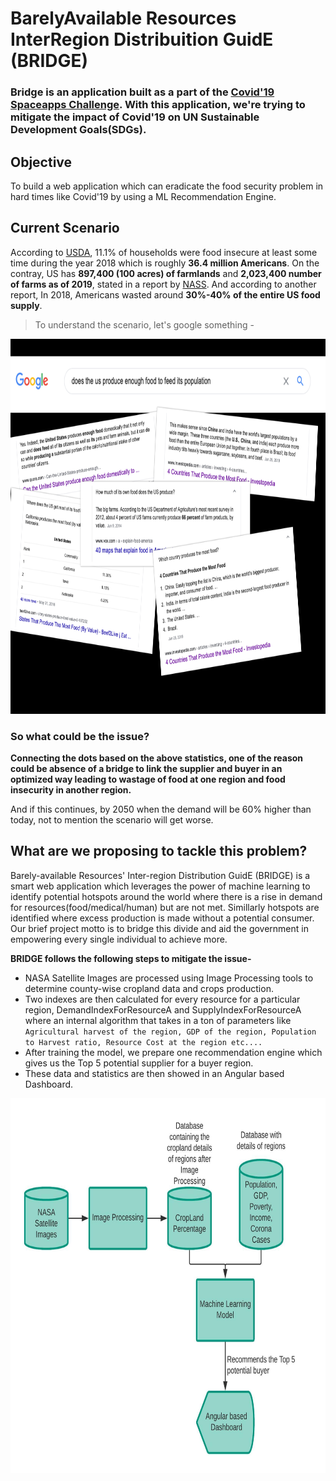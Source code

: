 # BarelyAvailable Resources InterRegion Distribuition GuidE (BRIDGE)

### Bridge is an application built as a part of the [Covid'19 Spaceapps Challenge](https://covid19.spaceappschallenge.org/challenges/covid-challenges). With this application, we're trying to mitigate the impact of Covid'19 on UN Sustainable Development Goals(SDGs).

## Objective

To build a web application which can eradicate the food security problem in hard times like Covid'19 by using a ML Recommendation Engine. 

## Current Scenario

According to [USDA](https://www.ers.usda.gov), 11.1% of households were food insecure at least some time during the year 2018 which is roughly **36.4 million Americans**. On the contray, US has **897,400 (100 acres) of farmlands** and **2,023,400 number of farms as of 2019**, stated in a report by [NASS](https://www.nass.usda.gov). And according to another report, In 2018, Americans wasted around **30%-40% of the entire US food supply**. 

> To understand the scenario, let's google something - 

<img src="https://github.com/Nipan83/Bridge/blob/master/resources/collage-news.jpg" alt="Images of News Article" width="1000" height="600">

### So what could be the issue?

**Connecting the dots based on the above statistics, one of the reason could be absence of a bridge to link the supplier and buyer in an optimized way leading to wastage of food at one region and food insecurity in another region.** 

And if this continues, by 2050 when the demand will be 60% higher than today, not to mention the scenario will get worse.

## What are we proposing to tackle this problem?

Barely-available Resources' Inter-region Distribution GuidE (BRIDGE) is a smart web application which leverages the power of machine learning to identify potential hotspots around the world where there is a rise in demand for resources(food/medical/human) but are not met. Simillarly hotspots are identified where excess production is made without a potential consumer. Our brief project motto is to bridge this divide and aid the government in empowering every single individual to achieve more.

**BRIDGE follows the following steps to mitigate the issue-**

- NASA Satellite Images are processed using Image Processing tools to determine county-wise cropland data and crops production. 
- Two indexes are then calculated for every resource for a particular region, DemandIndexForResourceA and SupplyIndexForResourceA where an internal algorithm that takes in a ton of parameters like
`Agricultural harvest of the region, GDP of the region, Population to Harvest ratio, Resource Cost at the region etc....` 
- After training the model, we prepare one recommendation engine which gives us the Top 5 potential supplier for a buyer region.
- These data and statistics are then showed in an Angular based Dashboard. 

<img src="https://github.com/Nipan83/Bridge/blob/master/resources/Bridge%20Diagram.jpeg" alt="Flow Chart" width="1000" height="600">

